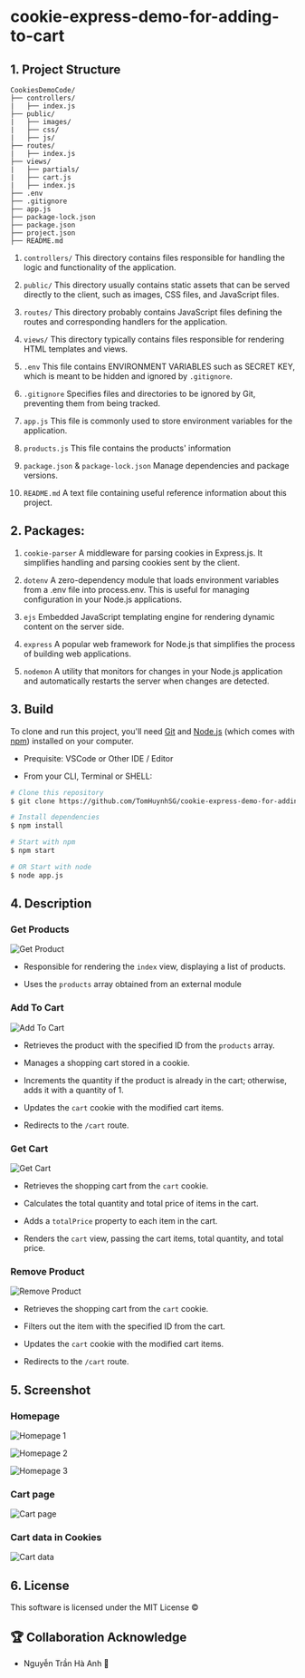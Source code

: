 # cookie-express-demo-for-adding-to-cart

## 1. Project Structure

```
CookiesDemoCode/
├── controllers/
|   ├── index.js
├── public/
|   ├── images/
|   ├── css/
|   ├── js/
├── routes/
|   ├── index.js
├── views/
|   ├── partials/
|   ├── cart.js
|   ├── index.js
├── .env
├── .gitignore
├── app.js
├── package-lock.json
├── package.json
├── project.json
├── README.md
```

1. `controllers/`
This directory contains files responsible for handling the logic and functionality of the application.

2. `public/`
This directory usually contains static assets that can be served directly to the client, such as images, CSS files, and JavaScript files.

3. `routes/`
This directory probably contains JavaScript files defining the routes and corresponding handlers for the application.

4. `views/`
This directory typically contains files responsible for rendering HTML templates and views.

5. `.env`
This file contains ENVIRONMENT VARIABLES such as SECRET KEY, which is meant to be hidden and ignored by `.gitignore`.

6. `.gitignore`
Specifies files and directories to be ignored by Git, preventing them from being tracked.

7. `app.js`
This file is commonly used to store environment variables for the application.

8. `products.js`
This file contains the products' information

9. `package.json` & `package-lock.json`
Manage dependencies and package versions.

10. `README.md`
A text file containing useful reference information about this project.

## 2. Packages:

1. `cookie-parser`
A middleware for parsing cookies in Express.js. It simplifies handling and parsing cookies sent by the client.

2. `dotenv`
A zero-dependency module that loads environment variables from a .env file into process.env. This is useful for managing configuration in your Node.js applications.

3. `ejs`
Embedded JavaScript templating engine for rendering dynamic content on the server side.

4. `express`
A popular web framework for Node.js that simplifies the process of building web applications. 

5. `nodemon`
A utility that monitors for changes in your Node.js application and automatically restarts the server when changes are detected. 

## 3. Build

To clone and run this project, you'll need [Git](https://git-scm.com) and [Node.js](https://nodejs.org/en/download/) (which comes with [npm](https://npmjs.com)) installed on your computer.

- Prequisite: VSCode or Other IDE / Editor

- From your CLI, Terminal or SHELL:

```bash
# Clone this repository
$ git clone https://github.com/TomHuynhSG/cookie-express-demo-for-adding-to-cart.git

# Install dependencies
$ npm install

# Start with npm
$ npm start

# OR Start with node
$ node app.js
```

## 4. Description

### Get Products 

![Get Product](./public/images/getProduct.png)

- Responsible for rendering the `index` view, displaying a list of products.

- Uses the `products` array obtained from an external module

### Add To Cart

![Add To Cart](./public/images/addToCart.png)

- Retrieves the product with the specified ID from the `products` array.

- Manages a shopping cart stored in a cookie.

- Increments the quantity if the product is already in the cart; otherwise, adds it with a quantity of 1.

- Updates the `cart` cookie with the modified cart items.

- Redirects to the `/cart` route.

### Get Cart

![Get Cart](./public/images/getCart.png)

- Retrieves the shopping cart from the `cart` cookie.

- Calculates the total quantity and total price of items in the cart.

- Adds a `totalPrice` property to each item in the cart.

- Renders the `cart` view, passing the cart items, total quantity, and total price.

### Remove Product

![Remove Product](./public/images/removeProduct.png)

- Retrieves the shopping cart from the `cart` cookie.

- Filters out the item with the specified ID from the cart.

- Updates the `cart` cookie with the modified cart items.

- Redirects to the `/cart` route.


## 5. Screenshot

### Homepage 

![Homepage 1](./public/images/homepage-1.JPG)

![Homepage 2](./public/images/homepage-2.png)

![Homepage 3](./public/images/homepage-3.png)

### Cart page

![Cart page](./public/images/cart.png)

### Cart data in Cookies

![Cart data](./public/images/cookies.png)

## 6. License

This software is licensed under the MIT License ©

## 🏆 Collaboration Acknowledge
- Nguyễn Trần Hà Anh 👏
